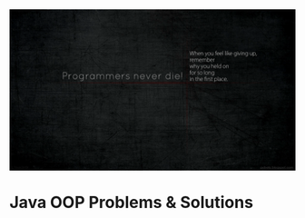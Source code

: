 

<!-- ![Java](Image/java.png) -->

<img align="center"  src="Image/java1.png" style="margin:auto;">


# Java OOP Problems & Solutions